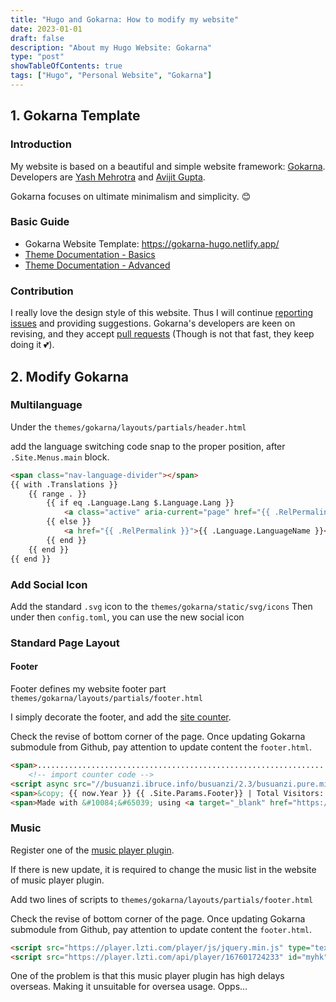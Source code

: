 ```yaml
---
title: "Hugo and Gokarna: How to modify my website"
date: 2023-01-01
draft: false
description: "About my Hugo Website: Gokarna"
type: "post"
showTableOfContents: true
tags: ["Hugo", "Personal Website", "Gokarna"]
---
```


## 1. Gokarna Template

### Introduction

My website is based on a beautiful and simple website framework: [Gokarna](https://github.com/526avijitgupta/gokarna). Developers are [Yash Mehrotra](https://yashmehrotra.com/) and [Avijit Gupta](https://twitter.com/526avijit).

Gokarna focuses on ultimate minimalism and simplicity. 😊

### Basic Guide

- Gokarna Website Template: https://gokarna-hugo.netlify.app/
- [Theme Documentation - Basics](https://main--gokarna-hugo.netlify.app/posts/theme-documentation-basics/)
- [Theme Documentation - Advanced](https://main--gokarna-hugo.netlify.app/posts/theme-documentation-advanced/)

### Contribution

I really love the design style of this website. Thus I will continue [reporting issues](https://github.com/526avijitgupta/gokarna/issues) and providing suggestions. Gokarna's developers are keen on revising, and they accept [pull requests](https://github.com/526avijitgupta/gokarna/pulls) (Though is not that fast, they keep doing it 💕).

## 2. Modify Gokarna

### Multilanguage

Under the `themes/gokarna/layouts/partials/header.html`

add the language switching code snap to the proper position, after `.Site.Menus.main` block.

```html
<span class="nav-language-divider"></span>
{{ with .Translations }}
    {{ range . }}
        {{ if eq .Language.Lang $.Language.Lang }}
            <a class="active" aria-current="page" href="{{ .RelPermalink }}">{{ .Language.LanguageName }}</a>
        {{ else }}
            <a href="{{ .RelPermalink }}">{{ .Language.LanguageName }}</a>
        {{ end }}
    {{ end }}
{{ end }}
```

### Add Social Icon

Add the standard `.svg` icon to the `themes/gokarna/static/svg/icons`
Then under then `config.toml`, you can use the new social icon


### Standard Page Layout

#### Footer

Footer defines my website footer part `themes/gokarna/layouts/partials/footer.html` 

I simply decorate the footer, and add the [site counter](http://busuanzi.ibruce.info/).

Check the revise of bottom corner of the page. Once updating Gokarna submodule from Github, pay attention to update content the `footer.html`.

```html
<span>.............................................................................................................</span>
    <!-- import counter code -->
<script async src="//busuanzi.ibruce.info/busuanzi/2.3/busuanzi.pure.mini.js"></script>
<span>&copy; {{ now.Year }} {{ .Site.Params.Footer}} | Total Visitors: <a id="busuanzi_value_site_pv">...</a></span>
<span>Made with &#10084;&#65039; using <a target="_blank" href="https://github.com/526avijitgupta/gokarna">Gokarna</a></span>
```

### Music

Register one of the [music player plugin](https://player.lzti.com/admin/#/).

If there is new update, it is required to change the music list in the website of music player plugin.

Add two lines of scripts to `themes/gokarna/layouts/partials/footer.html` 

Check the revise of bottom corner of the page. Once updating Gokarna submodule from Github, pay attention to update content the `footer.html`.

```html
<script src="https://player.lzti.com/player/js/jquery.min.js" type="text/javascript"></script>
<script src="https://player.lzti.com/api/player/167601724233" id="myhk" key="167601724233" m="1"></script>
```

One of the problem is that this music player plugin has high delays overseas. Making it unsuitable for oversea usage. Opps…

